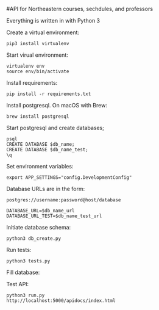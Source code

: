 #API for Northeastern courses, sechdules, and professors

Everything is written in with Python 3

Create a virtual environment:

    pip3 install virtualenv

Start virual environment:

    virtualenv env
    source env/bin/activate
    
Install requirements:

    pip install -r requirements.txt
    
Install postgresql. On macOS with Brew:

    brew install postgresql
    
Start postgresql and create databases;

    psql
    CREATE DATABASE $db_name;
    CREATE DATABASE $db_name_test;
    \q
    
Set environment variables:

    export APP_SETTINGS="config.DevelopmentConfig"
    
Database URLs are in the form:

    postgres://username:password@host/database
    
    DATABASE_URL=$db_name_url
    DATABASE_URL_TEST=$db_name_test_url

Initiate database schema:

    python3 db_create.py
    
Run tests:

    python3 tests.py
    
Fill database:

Test API:

    python3 run.py
    http://localhost:5000/apidocs/index.html

    
    

